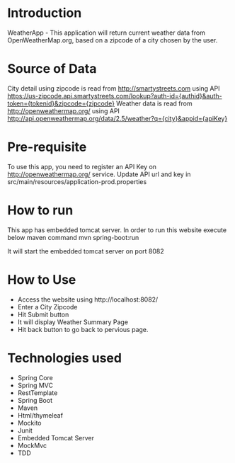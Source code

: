 # Introduction
WeatherApp - This application will return current weather data from OpenWeatherMap.org, based on a zipcode of a city chosen by the user.

# Source of Data
City detail using zipcode is read from http://smartystreets.com using API https://us-zipcode.api.smartystreets.com/lookup?auth-id={authid}&auth-token={tokenid}&zipcode={zipcode}
Weather data is read from http://openweathermap.org/ using API http://api.openweathermap.org/data/2.5/weather?q={city}&appid={apiKey}

# Pre-requisite
To use this app, you need to register an API Key on http://openweathermap.org/ service.
Update API url and key in src/main/resources/application-prod.properties

# How to run
This app has embedded tomcat server. In order to run this website execute below maven command
mvn spring-boot:run

It will start the embedded tomcat server on port 8082

# How to Use
- Access the website using http://localhost:8082/
- Enter a City Zipcode
- Hit Submit button
- It will display Weather Summary Page
- Hit back button to go back to pervious page.

# Technologies used
- Spring Core
- Spring MVC
- RestTemplate
- Spring Boot
- Maven
- Html/thymeleaf
- Mockito
- Junit
- Embedded Tomcat Server
- MockMvc
- TDD
